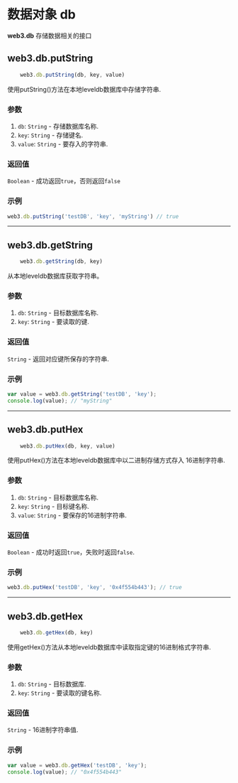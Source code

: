 # 数据对象 db

**web3.db** 存储数据相关的接口

## web3.db.putString

```js
    web3.db.putString(db, key, value)
```

使用putString()方法在本地leveldb数据库中存储字符串.

### 参数

1. `db`: `String` - 存储数据库名称.
2. `key`: `String` - 存储键名.
3. `value`: `String` - 要存入的字符串.

### 返回值

`Boolean` - 成功返回`true`，否则返回`false`

### 示例

```js
web3.db.putString('testDB', 'key', 'myString') // true
```

***

## web3.db.getString

```js
    web3.db.getString(db, key)
```

从本地leveldb数据库获取字符串。

### 参数

1. `db`: `String` - 目标数据库名称.
2. `key`: `String` - 要读取的键.

### 返回值

`String` - 返回对应键所保存的字符串.

### 示例

```js
var value = web3.db.getString('testDB', 'key');
console.log(value); // "myString"
```

***

## web3.db.putHex

```js
    web3.db.putHex(db, key, value)
```

使用putHex()方法在本地leveldb数据库中以二进制存储方式存入 16进制字符串.

### 参数

1. `db`: `String` - 目标数据库名称.
2. `key`: `String` - 目标键名称.
3. `value`: `String` - 要保存的16进制字符串.

### 返回值

`Boolean` - 成功时返回`true`，失败时返回`false`.

### 示例
```js
web3.db.putHex('testDB', 'key', '0x4f554b443'); // true

```

***

## web3.db.getHex

```js
    web3.db.getHex(db, key)
```

使用getHex()方法从本地leveldb数据库中读取指定键的16进制格式字符串.

### 参数

1. `db`: `String` - 目标数据库.
2. `key`: `String` - 要读取的键名称.

### 返回值

`String` - 16进制字符串值.


### 示例

```js
var value = web3.db.getHex('testDB', 'key');
console.log(value); // "0x4f554b443"
```

